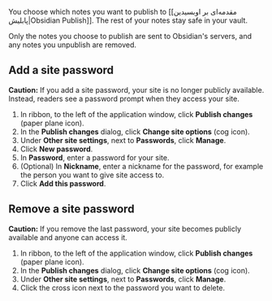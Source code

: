 You choose which notes you want to publish to [[مقدمه‌ای بر اوبسیدین پابلیش|Obsidian Publish]]. The rest of your notes stay safe in your vault.

Only the notes you choose to publish are sent to Obsidian's servers, and any notes you unpublish are removed.

## Add a site password

**Caution:** If you add a site password, your site is no longer publicly available. Instead, readers see a password prompt when they access your site.

1. In ribbon, to the left of the application window, click **Publish changes** (paper plane icon).
2. In the **Publish changes** dialog, click **Change site options** (cog icon).
3. Under **Other site settings**, next to **Passwords**, click **Manage**.
4. Click **New password**.
5. In **Password**, enter a password for your site.
6. (Optional) In **Nickname**, enter a nickname for the password, for example the person you want to give site access to.
7. Click **Add this password**.

## Remove a site password

**Caution:** If you remove the last password, your site becomes publicly available and anyone can access it.

1. In ribbon, to the left of the application window, click **Publish changes** (paper plane icon).
2. In the **Publish changes** dialog, click **Change site options** (cog icon).
3. Under **Other site settings**, next to **Passwords**, click **Manage**.
5. Click the cross icon next to the password you want to delete.
